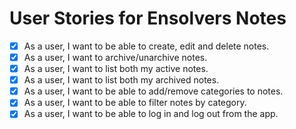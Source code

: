 # User Stories for Ensolvers Notes

- [x] As a user, I want to be able to create, edit and delete notes.
- [x] As a user, I want to archive/unarchive notes.
- [x] As a user, I want to list both my active notes.
- [x] As a user, I want to list both my archived notes.
- [x] As a user, I want to be able to add/remove categories to notes.
- [x] As a user, I want to be able to filter notes by category.
- [x] As a user, I want to be able to log in and log out from the app.